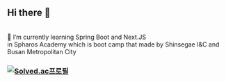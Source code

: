 ## Hi there 👋
<br>
🌱 I’m currently learning Spring Boot and Next.JS <br> in Spharos Academy which is boot camp that made by Shinsegae I&C and Busan Metropolitan City


### [![Solved.ac프로필](http://mazassumnida.wtf/api/generate_badge?boj=kys9808)](https://solved.ac/kys9808)
<!--
**yuseok-kim-edushare/yuseok-kim-edushare** is a ✨ _special_ ✨ repository because its `README.md` (this file) appears on your GitHub profile.

Here are some ideas to get you started:

- 🔭 I’m currently working on ...
- 🌱 I’m currently learning ...
- 👯 I’m looking to collaborate on ...
- 🤔 I’m looking for help with ...
- 💬 Ask me about ...
- 📫 How to reach me: ...
- 😄 Pronouns: ...
- ⚡ Fun fact: ...
-->
